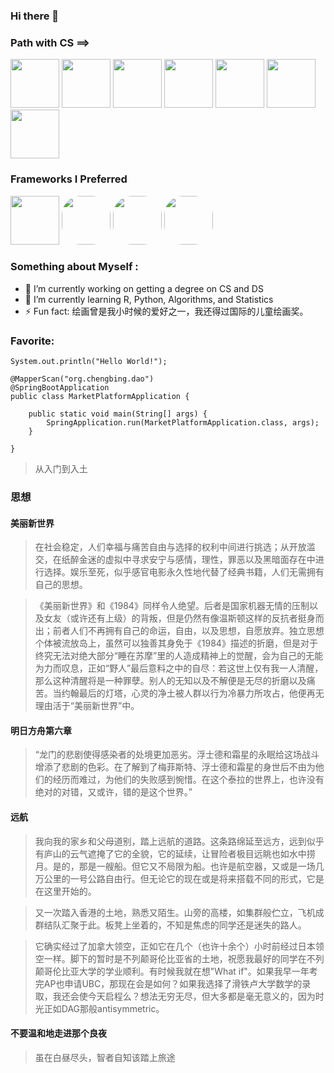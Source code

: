 ### Hi there 👋


### Path with CS ==>
<div style = "display:inline">
<img src="https://user-images.githubusercontent.com/68500948/156461078-32c45a0a-c0fb-4492-b58c-1cfdad9f8e52.png" width="78">
<img src="https://user-images.githubusercontent.com/68500948/156462139-ff80742a-7aaf-4997-9aae-28a1e3c7cb04.png" width="78">
<img src="https://user-images.githubusercontent.com/68500948/156461171-821ad31b-25cc-4d2e-9ca5-67daf392a0df.png" width="78">
<img src="https://user-images.githubusercontent.com/68500948/156461211-0b622294-40b8-43df-9297-351b25797a09.png" width="78">
<img src="https://user-images.githubusercontent.com/68500948/156461225-81ebbf14-f31a-4d1f-b632-dcc813435e19.png" width="78">
<img src="https://user-images.githubusercontent.com/68500948/156461248-8a4500da-e745-4760-82d2-a85deedcc12e.png" width="78">
<img src="https://user-images.githubusercontent.com/68500948/156461264-2adbbf3a-2648-4b09-9b52-6abfc372cac8.png" width="78">
 </div>

### Frameworks I Preferred
<div style = "display:inline">
 <img src="https://user-images.githubusercontent.com/68500948/156462434-efd807d1-66a0-4634-9425-ca281374105f.png" width="78">
 <img src="https://user-images.githubusercontent.com/68500948/156462536-f66cf466-5c64-434d-8a5d-1e69608ed8c5.png" style="border-radius: 30px;" width="78">
 <img src="https://user-images.githubusercontent.com/68500948/156462845-6f78c857-e9e5-4562-a55e-f18b8560df6b.png" style="border-radius: 30px;" width="78">
 <img src="https://user-images.githubusercontent.com/68500948/156462790-028ede58-6be5-4f23-a04a-e3721870c209.png" style="border-radius: 30px;" width="78">
 </div>

### Something about Myself :
- 🔭 I’m currently working on getting a degree on CS and DS
- 🌱 I’m currently learning R, Python, Algorithms, and Statistics
- ⚡ Fun fact: 绘画曾是我小时候的爱好之一，我还得过国际的儿童绘画奖。

### Favorite:
```System.out.println("Hello World!");```
```
@MapperScan("org.chengbing.dao")
@SpringBootApplication
public class MarketPlatformApplication {

    public static void main(String[] args) {
        SpringApplication.run(MarketPlatformApplication.class, args);
    }

}
```
> 从入门到入土


### 思想
#### 美丽新世界
>在社会稳定，人们幸福与痛苦自由与选择的权利中间进行挑选；从开放滥交，在纸醉金迷的虚拟中寻求安宁与感情，理性，罪恶以及黑暗面存在中进行选择。娱乐至死，似乎感官电影永久性地代替了经典书籍，人们无需拥有自己的思想。

>《美丽新世界》和《1984》同样令人绝望。后者是国家机器无情的压制以及女友（或许还有上级）的背叛，但是仍然有像温斯顿这样的反抗者挺身而出；前者人们不再拥有自己的命运，自由，以及思想，自愿放弃。独立思想个体被流放岛上，虽然可以独善其身免于《1984》描述的折磨，但是对于终究无法对绝大部分“睡在苏摩”里的人造成精神上的觉醒，会为自己的无能为力而叹息，正如“野人”最后意料之中的自尽：若这世上仅有我一人清醒，那么这种清醒将是一种罪孽。别人的无知以及不解便是无尽的折磨以及痛苦。当约翰最后的灯塔，心灵的净土被人群以行为冷暴力所攻占，他便再无理由活于“美丽新世界”中。
#### 明日方舟第六章
>“龙门的悲剧使得感染者的处境更加恶劣。浮士德和霜星的永眠给这场战斗增添了悲剧的色彩。在了解到了梅菲斯特、浮士德和霜星的身世后不由为他们的经历而难过，为他们的失败感到惋惜。在这个泰拉的世界上，也许没有绝对的对错，又或许，错的是这个世界。”
#### 远航
>我向我的家乡和父母道别，踏上远航的道路。这条路绵延至远方，远到似乎有庐山的云气遮掩了它的全貌，它的延续，让冒险者极目远眺也如水中捞月。是的，那是一艘船。但它又不局限为船。也许是航空器，又或是一场几万公里的一号公路自由行。但无论它的现在或是将来搭载不同的形式，它是在这里开始的。

>又一次踏入香港的土地，熟悉又陌生。山旁的高楼，如集群般伫立，飞机成群结队汇聚于此。板凳上坐着的，不知是焦虑的同学还是迷失的路人。

>它确实经过了加拿大领空，正如它在几个（也许十余个）小时前经过日本领空一样。脚下的暂时是不列颠哥伦比亚省的土地，祝愿我最好的同学在不列颠哥伦比亚大学的学业顺利。有时候我就在想"What if"。如果我早一年考完AP也申请UBC，那现在会是如何？如果我选择了滑铁卢大学数学的录取，我还会使今天启程么？想法无穷无尽，但大多都是毫无意义的，因为时光正如DAG那般antisymmetric。

#### 不要温和地走进那个良夜
> 虽在白昼尽头，智者自知该踏上旅途
<!--
**Harold-y/Harold-y** is a ✨ _special_ ✨ repository because its `README.md` (this file) appears on your GitHub profile.

Here are some ideas to get you started:

- 🔭 I’m currently working on ...
- 🌱 I’m currently learning ...
- 👯 I’m looking to collaborate on ...
- 🤔 I’m looking for help with ...
- 💬 Ask me about ...
- 📫 How to reach me: ...
- 😄 Pronouns: ...
- ⚡ Fun fact: ...
-->
